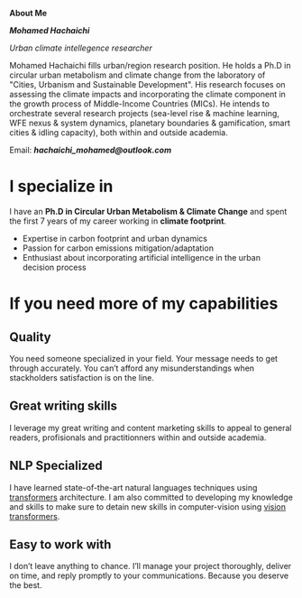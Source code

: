 **About Me**

**_Mohamed Hachaichi_**

_Urban climate intellegence researcher_


Mohamed Hachaichi fills urban/region research position. He holds a Ph.D in circular urban metabolism and climate change from the laboratory of "Cities, Urbanism and Sustainable Development". His research focuses on assessing the climate impacts and incorporating the climate component in the growth process of Middle-Income Countries (MICs). He intends to orchestrate several research projects (sea-level rise & machine learning, WFE nexus & system dynamics, planetary boundaries & gamification, smart cities & idling capacity), both within and outside academia.

Email: **_hachaichi_mohamed@outlook.com_**
            

# I specialize in 
I have an **Ph.D in Circular Urban Metabolism & Climate Change** and spent the first 7 years of my career working in **climate footprint**.
- Expertise in carbon footprint and urban dynamics 
- Passion for carbon emissions mitigation/adaptation
- Enthusiast about incorporating artificial intelligence in the urban decision process 

# If you need more of my capabilities
## Quality
You need someone specialized in your field. Your message needs to get through accurately. You can’t afford any misunderstandings when stackholders satisfaction is on the line.
## Great writing skills
I leverage my great writing and content marketing skills to appeal to general readers, profisionals and practitionners within and outside academia. 
 ## NLP Specialized 
I have learned state-of-the-art natural languages techniques using [transformers]('https://arxiv.org/abs/2105.00813') architecture. I am also committed to developing my knowledge and skills to make sure to detain new skills in computer-vision using [vision transformers]('https://arxiv.org/abs/2010.11929').
## Easy to work with
I don’t leave anything to chance. I’ll manage your project thoroughly, deliver on time, and reply promptly to your communications. Because you deserve the best.
